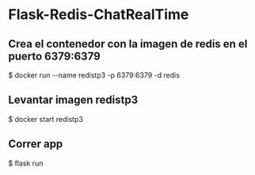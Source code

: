 # Flask-Redis-ChatRealTime

Crea el contenedor con la imagen de redis en el puerto 6379:6379
----------------------------------------------------------------
$ docker run --name redistp3 -p 6379:6379 -d redis

Levantar imagen redistp3
---------------------------
$ docker start redistp3

Correr app
----------
$ flask run
